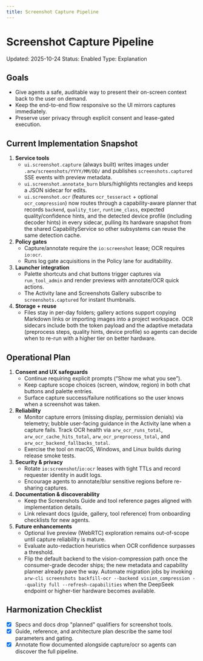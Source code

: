 ```yaml
---
title: Screenshot Capture Pipeline
---
```


# Screenshot Capture Pipeline

Updated: 2025-10-24
Status: Enabled
Type: Explanation

## Goals
- Give agents a safe, auditable way to present their on-screen context back to the user on demand.
- Keep the end-to-end flow responsive so the UI mirrors captures immediately.
- Preserve user privacy through explicit consent and lease-gated execution.

## Current Implementation Snapshot
1. **Service tools**
   - `ui.screenshot.capture` (always built) writes images under `.arw/screenshots/YYYY/MM/DD/` and publishes `screenshots.captured` SSE events with preview metadata.
   - `ui.screenshot.annotate_burn` blurs/highlights rectangles and keeps a JSON sidecar for edits.
   - `ui.screenshot.ocr` (features `ocr_tesseract` + optional `ocr_compression`) now routes through a capability-aware planner that records `backend`, `quality_tier`, `runtime_class`, expected quality/confidence hints, and the detected device profile (including decoder hints) in every sidecar, pulling its hardware snapshot from the shared CapabilityService so other subsystems can reuse the same detection cache.
2. **Policy gates**
   - Capture/annotate require the `io:screenshot` lease; OCR requires `io:ocr`.
   - Runs log gate acquisitions in the Policy lane for auditability.
3. **Launcher integration**
   - Palette shortcuts and chat buttons trigger captures via `run_tool_admin` and render previews with annotate/OCR quick actions.
   - The Activity lane and Screenshots Gallery subscribe to `screenshots.captured` for instant thumbnails.
4. **Storage + reuse**
   - Files stay in per-day folders; gallery actions support copying Markdown links or importing images into a project workspace. OCR sidecars include both the token payload and the adaptive metadata (preprocess steps, quality hints, device profile) so agents can decide when to re-run with a higher tier on better hardware.

## Operational Plan
1. **Consent and UX safeguards**
   - Continue requiring explicit prompts (“Show me what you see”).
   - Keep capture scope choices (screen, window, region) in both chat buttons and palette entries.
   - Surface capture success/failure notifications so the user knows when a screenshot was taken.
2. **Reliability**
   - Monitor capture errors (missing display, permission denials) via telemetry; bubble user-facing guidance in the Activity lane when a capture fails. Track OCR health via `arw_ocr_runs_total`, `arw_ocr_cache_hits_total`, `arw_ocr_preprocess_total`, and `arw_ocr_backend_fallbacks_total`.
   - Exercise the tool on macOS, Windows, and Linux builds during release smoke tests.
3. **Security & privacy**
   - Rotate `io:screenshot`/`io:ocr` leases with tight TTLs and record requester identity in audit logs.
   - Encourage agents to annotate/blur sensitive regions before re-sharing captures.
4. **Documentation & discoverability**
   - Keep the Screenshots Guide and tool reference pages aligned with implementation details.
   - Link relevant docs (guide, gallery, tool reference) from onboarding checklists for new agents.
5. **Future enhancements**
   - Optional live preview (WebRTC) exploration remains out-of-scope until capture reliability is mature.
   - Evaluate auto-redaction heuristics when OCR confidence surpasses a threshold.
   - Flip the default backend to the vision-compression path once the consumer-grade decoder ships; the new metadata and capability planner already pave the way. Automate migration jobs by invoking `arw-cli screenshots backfill-ocr --backend vision_compression --quality full --refresh-capabilities` when the DeepSeek endpoint or higher-tier hardware becomes available.

## Harmonization Checklist
- [x] Specs and docs drop "planned" qualifiers for screenshot tools.
- [x] Guide, reference, and architecture plan describe the same tool parameters and gating.
- [x] Annotate flow documented alongside capture/ocr so agents can discover the full pipeline.

